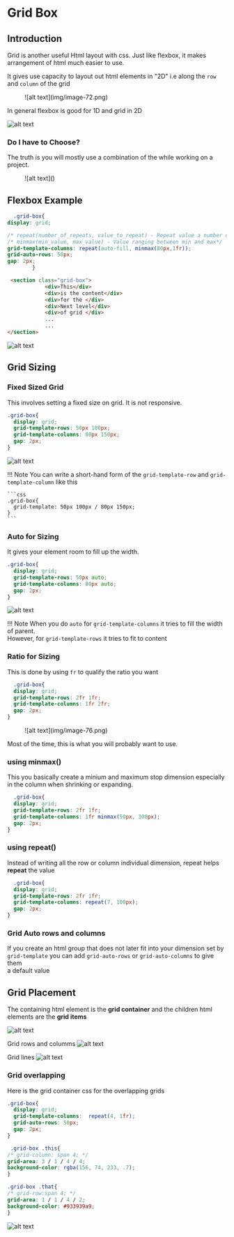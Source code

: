 # Grid Box

## Introduction

Grid is another useful Html layout with css. Just like flexbox, it makes arrangement of html much easier to use.

It gives use capacity to layout out html elements in "2D" i.e along the `row` and `column` of the grid

<figure markdown="span">
![alt text](img/image-72.png)
</figure>

In general flexbox is good for 1D and grid in 2D

![alt text](img/image-73.png)

### Do I have to Choose?

The truth is you will mostly use a combination of the while working on a project.

<figure markdown="span">
![alt text](<img/Screenshot 2024-11-08 054920.png>)
</figure>

## Flexbox Example 


```css
  .grid-box{
display: grid;

/* repeat(number_of_repeats, value_to_repeat) - Repeat value a number of times*/
/* minmax(min_value, max_value) - Value ranging between min and max*/
grid-template-columns: repeat(auto-fill, minmax(80px,1fr));
grid-auto-rows: 50px;
gap: 2px;
        }
```

```html
 <section class="grid-box">
            <div>This</div>
            <div>is the content</div>
            <div>for the </div>
            <div>Next level</div>
            <div>of grid </div>
            ...
            ...
</section>
```
![alt text](img/image-74.png)

## Grid Sizing

### Fixed Sized Grid

This involves setting a fixed size on grid. It is not responsive.
<div class="grid" markdown>

```css
.grid-box{
  display: grid;
  grid-template-rows: 50px 100px;
  grid-template-columns: 80px 150px;
  gap: 2px;
}
```

![alt text](img/image-75.png)

</div>

!!! Note
    You can write a short-hand form of the `grid-template-row` and `grid-template-column` like this

    ```css
    .grid-box{
      grid-template: 50px 100px / 80px 150px;
    }
    ```

### Auto for Sizing

It gives your element room to fill up the width.

<div class="grid" markdown>

```css
.grid-box{
  display: grid;
  grid-template-rows: 50px auto;
  grid-template-columns: 80px auto;
  gap: 2px;
}
```

![alt text](img/image-77.png)

</div>

!!! Note
    When you do `auto` for `grid-template-columns` it tries to fill the width of parent.  
    However, for `grid-template-rows` it tries to fit to content

### Ratio for Sizing

This is done by using `fr` to qualify the ratio you want

```css
  .grid-box{
  display: grid;
  grid-template-rows: 2fr 1fr;
  grid-template-columns: 1fr 2fr;
  gap: 2px;
}
```
<figure markdown="span">
![alt text](img/image-76.png)
</figure>

Most of the time, this is what you will probably want to use.

### using minmax()

This you basically create a minium and maximum stop dimension especially in the column when shrinking or expanding.

```css
  .grid-box{
  display: grid;
  grid-template-rows: 2fr 1fr;
  grid-template-columns: 1fr minmax(50px, 300px);
  gap: 2px;
}
```

### using repeat()
Instead of writing all the row or column individual dimension, repeat helps **repeat** the value

```css
  .grid-box{
  display: grid;
  grid-template-rows: 2fr 1fr;
  grid-template-columns: repeat(7, 100px);
  gap: 2px;
}
```

### Grid Auto rows and columns
If you create an html group that does not later fit into your dimension set by  
`grid-template` you can add `grid-auto-rows` or `grid-auto-columns` to give them  
a default value


## Grid Placement

The containing html element is the **grid container** and the children html elements are the **grid items**

![alt text](img/image-78.png)

<div class="grid" markdown>

Grid rows and columms
![alt text](<img/Screenshot 2024-11-09 051049.png>)

Grid lines
![alt text](img/image-79.png)
</div>


### Grid overlapping 

Here is the grid container css for the overlapping grids

```css
.grid-box{
  display: grid;
  grid-template-columns:  repeat(4, 1fr);
  grid-auto-rows: 50px;
  gap: 2px;
}
```

<div class="grid" markdown>

```css
 .grid-box .this{
/* grid-column: span 4; */
grid-area: 3 / 1 / 4 / 4;
background-color: rgba(156, 74, 233, .7);
}

.grid-box .that{
/* grid-row:span 4; */
grid-area: 1 / 1 / 4 / 2;
background-color: #933939a9; 
}
```

![alt text](img/image-80.png)

</div>